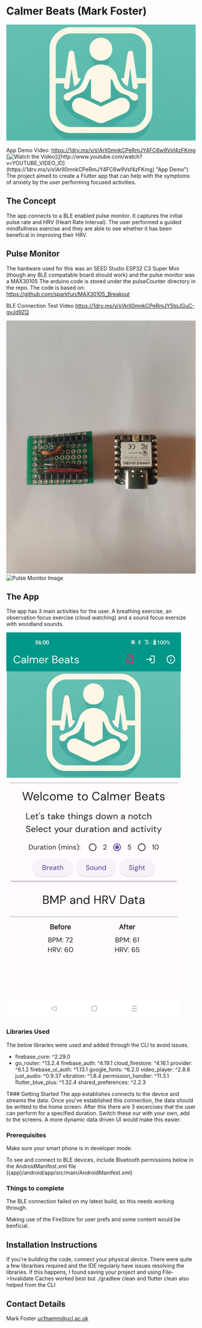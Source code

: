 # Calmer Beats (Mark Foster)



![The Logo](assets/mainWide.png "App Logo")

App Demo Video:
https://1drv.ms/v/s!ArII0mnkCPeRmJY4FC6w9Vsf4zFKmg
[![Watch the Video]([http://img.youtube.com/vi/YOUTUBE_VIDEO_ID/0.jpg](https://1drv.ms/v/s!ArII0mnkCPeRmJY4FC6w9Vsf4zFKmg))]([http://www.youtube.com/watch?v=YOUTUBE_VIDEO_ID](https://1drv.ms/v/s!ArII0mnkCPeRmJY4FC6w9Vsf4zFKmg) "App Demo")
The project aimed to create a Flutter app that can help with the symptoms of anxiety by the user performing focused activities.


## The Concept

The app connects to a BLE enabled pulse monitor. It captures the initial pulse rate and HRV (Heart Rate Interval). 
The user performed a guided mindfullness exercise and they are able to see whether it has been benefical in improving their HRV.


## Pulse Monitor

The hardware used for this was an SEED Studio ESP32 C3 Super Mini (though any BLE compatable board should work) and the pulse monitor was a MAX30105
The arduino code is stored under the pulseCounter directory in the repo. The code is based on:
 https://github.com/sparkfun/MAX30105_Breakout

BLE Connection Test Video
https://1drv.ms/v/s!ArII0mnkCPeRmJY5tpJGuC-gyJd9ZQ


![Pulse Monitor Image](assets/ESP32_1.jpg "The Pulse Monitor")
![Pulse Monitor Image](assets/ESP32_2.jpg "The Pulse Monitor")

## The App


The app has 3 main activities for the user. A breathing exercise, an observation focus exercise (cloud watching) and a sound focus exersize with woodland sounds.


![App Overview Image](assets/mainscreen.jpg "Alt text....")

### Libraries Used

The below libraries were used and added through the CLI to avoid issues.

  * firebase_core: ^2.29.0
  * go_router: ^13.2.4
  firebase_auth: ^4.19.1
  cloud_firestore: ^4.16.1
  provider: ^6.1.2
  firebase_ui_auth: ^1.13.1
  google_fonts: ^6.2.0
  video_player: ^2.8.6
  just_audio: ^0.9.37
  vibration: ^1.8.4
  permission_handler: ^11.3.1
  flutter_blue_plus: ^1.32.4
  shared_preferences: ^2.2.3


T### Getting Started
The app establishes connects to the device and streams the data. Once you've established this connection, the data should be writted to the home screen.
After this there are 3 excercises that the user can perform for a specified duration. Switch these our with your own, add to the screens. A more dynamic data driven UI would make this easier.

### Prerequisites

Make sure your smart phone is in developer mode.

To see and connect to BLE devices, include Bluetooth permissions below in the AndroidManifest.xml file ({app}/android/app/src/main/AndroidManifest.xml)
    <uses-permission android:name="android.permission.BLUETOOTH" />
    <uses-permission android:name="android.permission.BLUETOOTH_ADMIN" />
    <uses-permission android:name="android.permission.BLUETOOTH_CONNECT" />
    <uses-permission android:name="android.permission.BLUETOOTH_SCAN" />
    <uses-permission android:name="android.permission.BLUETOOTH_ADVERTISE" />

### Things to complete

The BLE connection failed on my latest build, so this needs working through.

Making use of the FireStore for user prefs and some content would be benficial.


## Installation Instructions
If you're building the code, connect your physical device.
There were quite a few librarbies required and the IDE regularly have issues resolving the libraries. 
If this happens, I found saving your project and using File->Invalidate Caches worked best but ./gradlew clean  and flutter clean also helped from the CLI

##  Contact Details
Mark Foster
ucfnamm@ucl.ac.uk
